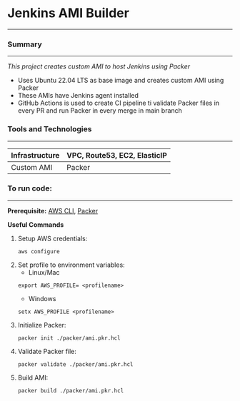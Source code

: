 # Jenkins AMI Builder
---------------------------------------------------------------------------------------------

### Summary
---------------------------------------------------------------------------------------------

_This project creates custom AMI to host Jenkins using Packer_
- Uses Ubuntu 22.04 LTS as base image and creates custom AMI using Packer
- These AMIs have Jenkins agent installed
- GitHub Actions is used to create CI pipeline ti validate Packer files in every PR and run Packer in every merge in main branch

### Tools and Technologies
-----------------------

| Infrastructure        |   VPC, Route53, EC2, ElasticIP            |
|-----------------------|-------------------------------------------|
| Custom AMI            |   Packer                                  |


### To run code:
-----------------------

**Prerequisite:** [AWS CLI](https://docs.aws.amazon.com/cli/latest/userguide/cli-chap-welcome.html), [Packer](https://www.packer.io/)


**Useful Commands**

1. Setup AWS credentials:
    ```
    aws configure
    ```
2. Set profile to environment variables:
    -   Linux/Mac
    ```
    export AWS_PROFILE= <profilename>
    ```
    -   Windows
    ```
    setx AWS_PROFILE <profilename>
    ```
3. Initialize Packer:
    ```
    packer init ./packer/ami.pkr.hcl
    ```
4. Validate Packer file:
    ```
    packer validate ./packer/ami.pkr.hcl
    ```
5. Build AMI:
    ```
    packer build ./packer/ami.pkr.hcl
    ```